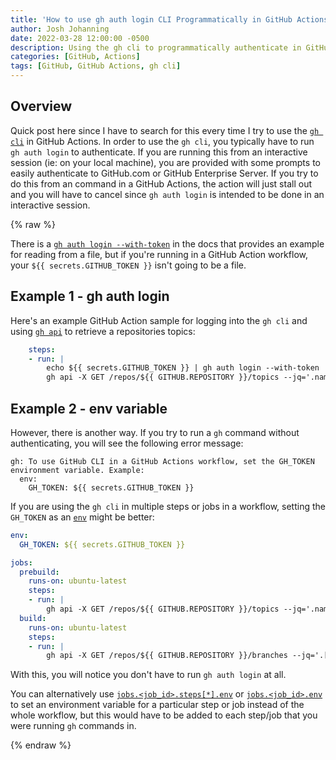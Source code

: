 ```yaml
---
title: 'How to use gh auth login CLI Programmatically in GitHub Actions'
author: Josh Johanning
date: 2022-03-28 12:00:00 -0500
description: Using the gh cli to programmatically authenticate in GitHub Actions
categories: [GitHub, Actions]
tags: [GitHub, GitHub Actions, gh cli]
---
```


## Overview

Quick post here since I have to search for this every time I try to use the [`gh cli`](https://cli.github.com/) in GitHub Actions. In order to use the `gh cli`, you typically have to run `gh auth login` to authenticate. If you are running this from an interactive session (ie: on your local machine), you are provided with some prompts to easily authenticate to GitHub.com or GitHub Enterprise Server. If you try to do this from an command in a GitHub Actions, the action will just stall out and you will have to cancel since `gh auth login` is intended to be done in an interactive session.

{% raw %}

There is a [`gh auth login --with-token`](https://cli.github.com/manual/gh_auth_login) in the docs that provides an example for reading from a file, but if you're running in a GitHub Action workflow, your `${{ secrets.GITHUB_TOKEN }}` isn't going to be a file.

## Example 1 - gh auth login

Here's an example GitHub Action sample for logging into the `gh cli` and using [`gh api`](https://cli.github.com/manual/gh_api) to retrieve a repositories topics: 

```yml
    steps:
    - run: |
        echo ${{ secrets.GITHUB_TOKEN }} | gh auth login --with-token
        gh api -X GET /repos/${{ GITHUB.REPOSITORY }}/topics --jq='.names'
```

## Example 2 - env variable

However, there is another way. If you try to run a `gh` command without authenticating, you will see the following error message:

```
gh: To use GitHub CLI in a GitHub Actions workflow, set the GH_TOKEN environment variable. Example:
  env:
    GH_TOKEN: ${{ secrets.GITHUB_TOKEN }}
```

If you are using the `gh cli` in multiple steps or jobs in a workflow, setting the `GH_TOKEN` as an [`env`](https://docs.github.com/en/actions/using-workflows/workflow-syntax-for-github-actions#env) might be better:

```yml
env:
  GH_TOKEN: ${{ secrets.GITHUB_TOKEN }}

jobs:
  prebuild:
    runs-on: ubuntu-latest
    steps:
    - run: |
        gh api -X GET /repos/${{ GITHUB.REPOSITORY }}/topics --jq='.names'
  build:
    runs-on: ubuntu-latest
    steps:
    - run: |
        gh api -X GET /repos/${{ GITHUB.REPOSITORY }}/branches --jq='.[].name'
```

With this, you will notice you don't have to run `gh auth login` at all. 

You can alternatively use [`jobs.<job_id>.steps[*].env`](https://docs.github.com/en/actions/using-workflows/workflow-syntax-for-github-actions#jobsjob_idstepsenv) or [`jobs.<job_id>.env`](https://docs.github.com/en/actions/using-workflows/workflow-syntax-for-github-actions#jobsjob_idenv) to set an environment variable for a particular step or job instead of the whole workflow, but this would have to be added to each step/job that you were running `gh` commands in.

{% endraw %}
